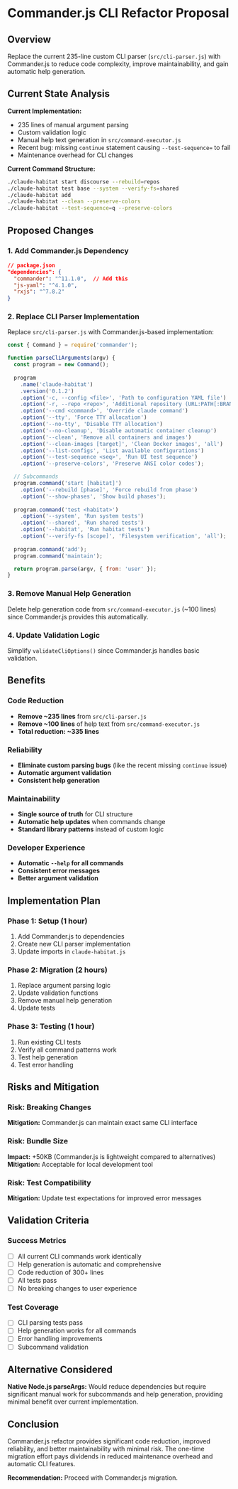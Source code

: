 # Commander.js CLI Refactor Proposal

## Overview

Replace the current 235-line custom CLI parser (`src/cli-parser.js`) with Commander.js to reduce code complexity, improve maintainability, and gain automatic help generation.

## Current State Analysis

**Current Implementation:**
- 235 lines of manual argument parsing
- Custom validation logic
- Manual help text generation in `src/command-executor.js`
- Recent bug: missing `continue` statement causing `--test-sequence=` to fail
- Maintenance overhead for CLI changes

**Current Command Structure:**
```bash
./claude-habitat start discourse --rebuild=repos
./claude-habitat test base --system --verify-fs=shared
./claude-habitat add
./claude-habitat --clean --preserve-colors
./claude-habitat --test-sequence=q --preserve-colors
```

## Proposed Changes

### 1. Add Commander.js Dependency
```json
// package.json
"dependencies": {
  "commander": "^11.1.0",  // Add this
  "js-yaml": "^4.1.0",
  "rxjs": "^7.8.2"
}
```

### 2. Replace CLI Parser Implementation
Replace `src/cli-parser.js` with Commander.js-based implementation:

```javascript
const { Command } = require('commander');

function parseCliArguments(argv) {
  const program = new Command();
  
  program
    .name('claude-habitat')
    .version('0.1.2')
    .option('-c, --config <file>', 'Path to configuration YAML file')
    .option('-r, --repo <repo>', 'Additional repository (URL:PATH[:BRANCH])', [])
    .option('--cmd <command>', 'Override claude command')
    .option('--tty', 'Force TTY allocation')
    .option('--no-tty', 'Disable TTY allocation')
    .option('--no-cleanup', 'Disable automatic container cleanup')
    .option('--clean', 'Remove all containers and images')
    .option('--clean-images [target]', 'Clean Docker images', 'all')
    .option('--list-configs', 'List available configurations')
    .option('--test-sequence <seq>', 'Run UI test sequence')
    .option('--preserve-colors', 'Preserve ANSI color codes');

  // Subcommands
  program.command('start [habitat]')
    .option('--rebuild [phase]', 'Force rebuild from phase')
    .option('--show-phases', 'Show build phases');
    
  program.command('test <habitat>')
    .option('--system', 'Run system tests')
    .option('--shared', 'Run shared tests')
    .option('--habitat', 'Run habitat tests')
    .option('--verify-fs [scope]', 'Filesystem verification', 'all');
    
  program.command('add');
  program.command('maintain');

  return program.parse(argv, { from: 'user' });
}
```

### 3. Remove Manual Help Generation
Delete help generation code from `src/command-executor.js` (~100 lines) since Commander.js provides this automatically.

### 4. Update Validation Logic
Simplify `validateCliOptions()` since Commander.js handles basic validation.

## Benefits

### Code Reduction
- **Remove ~235 lines** from `src/cli-parser.js`
- **Remove ~100 lines** of help text from `src/command-executor.js`
- **Total reduction: ~335 lines**

### Reliability
- **Eliminate custom parsing bugs** (like the recent missing `continue` issue)
- **Automatic argument validation**
- **Consistent help generation**

### Maintainability
- **Single source of truth** for CLI structure
- **Automatic help updates** when commands change
- **Standard library patterns** instead of custom logic

### Developer Experience
- **Automatic `--help` for all commands**
- **Consistent error messages**
- **Better argument validation**

## Implementation Plan

### Phase 1: Setup (1 hour)
1. Add Commander.js to dependencies
2. Create new CLI parser implementation
3. Update imports in `claude-habitat.js`

### Phase 2: Migration (2 hours)
1. Replace argument parsing logic
2. Update validation functions
3. Remove manual help generation
4. Update tests

### Phase 3: Testing (1 hour)
1. Run existing CLI tests
2. Verify all command patterns work
3. Test help generation
4. Test error handling

## Risks and Mitigation

### Risk: Breaking Changes
**Mitigation:** Commander.js can maintain exact same CLI interface

### Risk: Bundle Size
**Impact:** +50KB (Commander.js is lightweight compared to alternatives)
**Mitigation:** Acceptable for local development tool

### Risk: Test Compatibility
**Mitigation:** Update test expectations for improved error messages

## Validation Criteria

### Success Metrics
- [ ] All current CLI commands work identically
- [ ] Help generation is automatic and comprehensive
- [ ] Code reduction of 300+ lines
- [ ] All tests pass
- [ ] No breaking changes to user experience

### Test Coverage
- [ ] CLI parsing tests pass
- [ ] Help generation works for all commands
- [ ] Error handling improvements
- [ ] Subcommand validation

## Alternative Considered

**Native Node.js parseArgs:** Would reduce dependencies but require significant manual work for subcommands and help generation, providing minimal benefit over current implementation.

## Conclusion

Commander.js refactor provides significant code reduction, improved reliability, and better maintainability with minimal risk. The one-time migration effort pays dividends in reduced maintenance overhead and automatic CLI features.

**Recommendation:** Proceed with Commander.js migration.
